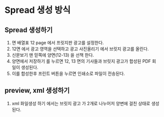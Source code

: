 # Spread 생성 방식

## Spread 생성하기
1. 면 배열표 12 page 에서 프릿지판 광고를 설정한다.
2. 12면 에서 광고 영역을 선택하고 광고 사진올리기 에서 브릿지 광고를 올린다.
3. 신문보기 맨 믿쪽에 양면(12-13) 을 선책 한다.
4. 양면에서 저장하기 를 누르면 12, 13 면의 기사들과 브릿지 광고가 합성된 PDF 회일이 생성된다.
5. 이를 합성한후 프린트 버튼을 누르면 인쇄소로 파일이 전송된다.

## preview, xml 생성하기
1. xml 화일생성 하기 에서는 브릿지 광고 가 2개로 나누어저 양변에 걸친 상태로 생성된다.
